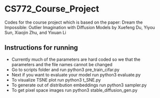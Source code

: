 # CS772_Course_Project

Codes for the course project which is based on the paper:  Dream the Impossible: Outlier Imagination with Diffusion Models by Xuefeng Du, Yiyou Sun, Xiaojin Zhu, and Yixuan Li


## Instructions for running
- Currently much of the parameters are hard coded so we that the parameters and the file names cannot be changed
- Go to scripts folder and run python3 pre_train_cifar.py
- Next if you want to evaluate your model run python3 evaluate.py
- To visualize TSNE plot run python3 t_SNE.py
- To generate out of distribution embeddings run python3 sampler.py
- To get pixel space images run python3 stable_diffusion_gen.py

